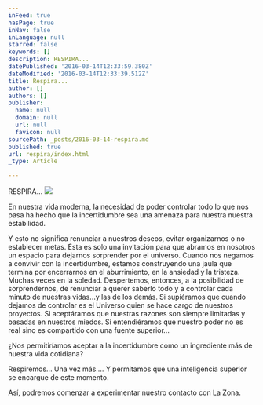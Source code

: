 ```yaml
---
inFeed: true
hasPage: true
inNav: false
inLanguage: null
starred: false
keywords: []
description: RESPIRA...
datePublished: '2016-03-14T12:33:59.380Z'
dateModified: '2016-03-14T12:33:39.512Z'
title: Respira...
author: []
authors: []
publisher:
  name: null
  domain: null
  url: null
  favicon: null
sourcePath: _posts/2016-03-14-respira.md
published: true
url: respira/index.html
_type: Article

---
```

RESPIRA...
![](https://the-grid-user-content.s3-us-west-2.amazonaws.com/cd43823c-4f1f-425d-a341-656831116889.jpg)

En nuestra vida moderna, la necesidad de poder controlar todo lo que nos pasa ha hecho que la incertidumbre sea una amenaza para nuestra nuestra estabilidad. 

Y esto no significa renunciar a nuestros deseos, evitar organizarnos o no establecer metas. Ésta es solo una invitación para que abramos en nosotros un espacio para dejarnos sorprender por el universo. Cuando nos negamos a convivir con la incertidumbre, estamos construyendo una jaula que termina por encerrarnos en el aburrimiento, en la ansiedad y la tristeza. Muchas veces en la soledad. Despertemos, entonces, a la posibilidad de sorprendernos, de renunciar a querer saberlo todo y a controlar cada minuto de nuestras vidas...y las de los demás. Si supiéramos que cuando dejamos de controlar es el Universo quien se hace cargo de nuestros proyectos. Si aceptáramos que nuestras razones son siempre limitadas y basadas en nuestros miedos. Si entendiéramos que nuestro poder no es real sino es compartido con una fuente superior... 

¿Nos permitiríamos aceptar a la incertidumbre como un ingrediente más de nuestra vida cotidiana? 

Respiremos... Una vez más.... Y permitamos que una inteligencia superior se encargue de este momento. 

Así, podremos comenzar a experimentar nuestro contacto con La Zona.